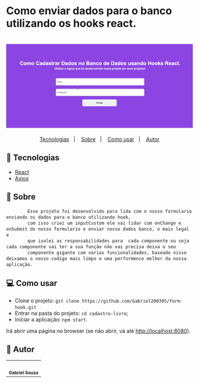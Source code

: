 <html>
   <body>
    <h1>Como enviar dados para o banco utilizando os hooks react.<h1> 
<h4 align="center">
        <img src="/public/images/form-tela.gif" /> <br />
</h4>

<p align="center">
  <a href="#tecnologias">Tecnologias</a>&nbsp;&nbsp;&nbsp;|&nbsp;&nbsp;&nbsp;
  <a href="#page_facing_up-sobre">Sobre</a>&nbsp;&nbsp;&nbsp;|&nbsp;&nbsp;&nbsp;
  <a href="#-como-usar">Como usar</a>&nbsp;&nbsp;&nbsp;|&nbsp;&nbsp;&nbsp;
  <a href="#pencil-autor">Autor</a>
</p>


## :wrench: Tecnologias

<!--EXEMPLO:-->
- [React](https://pt-br.reactjs.org/)
- [Axios](https://www.npmjs.com/package/axios)


## :page_facing_up: Sobre

            Esse projeto foi desenvolvido para lida com o nosso formulario enviando os dados para o banco utilizando hook,
            com isso criei um inputCustom ele vai lidar com onChange e onSubmit do nosso formulario e enviar nosso dados banco, o mais legal e 
            que isolei as responsabilidades para  cada componente ou seja cada componente vai ter a sua função não vai precisa deixa o seu
            componente gigante com varias funcionalidades, baseado nisso deixamos o nosso codigo mais limpo e uma performence melhor da nossa aplicação.     
               
## 💻 Como usar

- Clone o projeto: `git clone https://github.com/Gabriel200395/form-hook.git`
- Entrar na pasta do projeto: `cd cadastro-livro`;
- Iniciar a aplicação: `npm start`.

Irá abrir uma página no browser (se não abrir, vá até [http://localhost:8080](http://localhost:8080/)).
## :pencil: Autor

<table>
  <tr>
    <td align="center"><a href="https://github.com/Lukazovic"><img src="https://avatars2.githubusercontent.com/u/68435908?s=400&u=9cbee30d93471534b2bd12a6364edd45e618b923&v=4" width="100px;" alt=""/><br /><sub><b>Gabriel Souza</b></sub></a><br /></td>
  <tr>
</table>




